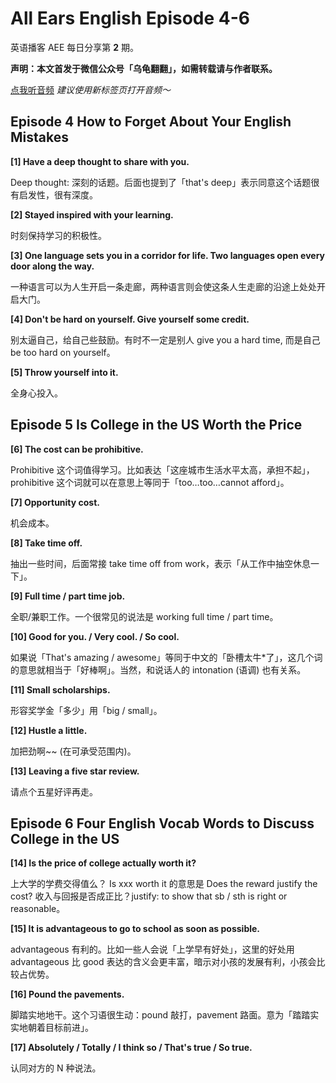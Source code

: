 All Ears English Episode 4-6
===

英语播客 AEE 每日分享第 **2** 期。

**声明：本文首发于微信公众号「乌龟翻翻」，如需转载请与作者联系。**

<a href="https://www.ximalaya.com/thirdparty/player/sound/player.html?id=192810910&type=red" target="_blank">点我听音频</a> *建议使用新标签页打开音频～*

## Episode 4 How to Forget About Your English Mistakes

**[1] Have a deep thought to share with you.**

Deep thought: 深刻的话题。后面也提到了「that's deep」表示同意这个话题很有启发性，很有深度。

**[2] Stayed inspired with your learning.**

时刻保持学习的积极性。

**[3] One language sets you in a corridor for life. Two languages open every door along the way.**

一种语言可以为人生开启一条走廊，两种语言则会使这条人生走廊的沿途上处处开启大门。

**[4] Don't be hard on yourself. Give yourself some credit.**

别太逼自己，给自己些鼓励。有时不一定是别人 give you a hard time, 而是自己 be too hard on yourself。

**[5] Throw yourself into it.**

全身心投入。

## Episode 5 Is College in the US Worth the Price

**[6] The cost can be prohibitive.**

Prohibitive 这个词值得学习。比如表达「这座城市生活水平太高，承担不起」，prohibitive 这个词就可以在意思上等同于「too…too…cannot afford」。

**[7] Opportunity cost.**

机会成本。

**[8] Take time off.**

抽出一些时间，后面常接 take time off from work，表示「从工作中抽空休息一下」。

**[9] Full time / part time job.**

全职/兼职工作。一个很常见的说法是 working full time / part time。

**[10] Good for you. / Very cool. / So cool.**

如果说「That's amazing / awesome」等同于中文的「卧槽太牛*了」，这几个词的意思就相当于「好棒啊」。当然，和说话人的 intonation (语调) 也有关系。

**[11] Small scholarships.**

形容奖学金「多少」用「big / small」。

**[12] Hustle a little.**

加把劲啊~~ (在可承受范围内)。

**[13] Leaving a five star review.**

请点个五星好评再走。

## Episode 6 Four English Vocab Words to Discuss College in the US

**[14] Is the price of college actually worth it?**

上大学的学费交得值么？
Is xxx worth it 的意思是 Does the reward justify the cost? 收入与回报是否成正比？justify: to show that sb / sth is right or reasonable。

**[15] It is advantageous to go to school as soon as possible.**

advantageous 有利的。比如一些人会说「上学早有好处」，这里的好处用 advantageous 比 good 表达的含义会更丰富，暗示对小孩的发展有利，小孩会比较占优势。

**[16] Pound the pavements.**

脚踏实地地干。这个习语很生动：pound 敲打，pavement 路面。意为「踏踏实实地朝着目标前进」。

**[17] Absolutely / Totally / I think so / That's true / So true.**

认同对方的 N 种说法。
